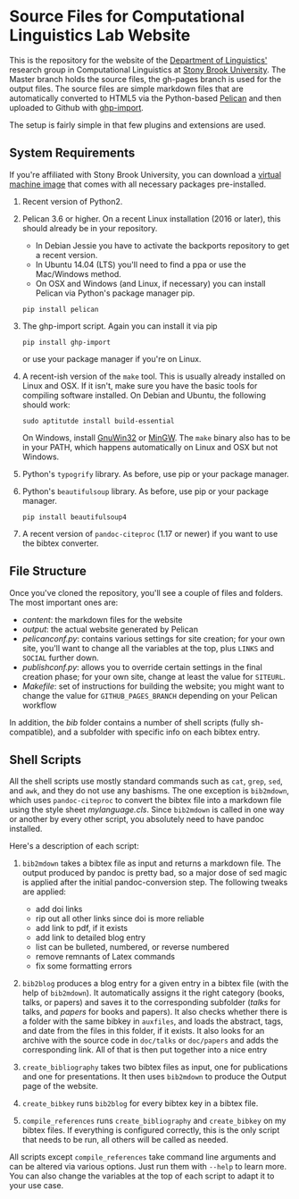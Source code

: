 Source Files for Computational Linguistics Lab Website
======================================================

This is the repository for the website of the [Department of Linguistics'](http://linguistics.stonybrook.edu) research group in Computational Linguistics at [Stony Brook University](http://www.stonybrook.edu).
The Master branch holds the source files, the gh-pages branch is used for the output files.
The source files are simple markdown files that are automatically converted to HTML5 via the Python-based [Pelican](http://docs.getpelican.com/) and then uploaded to Github with [ghp-import](https://github.com/davisp/ghp-import).

The setup is fairly simple in that few plugins and extensions are used.

System Requirements
-------------------

If you're affiliated with Stony Brook University, you can download a [virtual machine image](https://drive.google.com/a/stonybrook.edu/file/d/0B09645QdWLiYUldGSGl5Tmx0Vm8/view?usp=sharing) that comes with all necessary packages pre-installed.

1.  Recent version of Python2.

1.  Pelican 3.6 or higher.
    On a recent Linux installation (2016 or later), this should already be in your repository.
    
    - In Debian Jessie you have to activate the backports repository to get a recent version.
    - In Ubuntu 14.04 (LTS) you'll need to find a ppa or use the Mac/Windows method.
    - On OSX and Windows (and Linux, if necessary) you can install Pelican via Python's package manager pip.

    ~~~~~
    pip install pelican
    ~~~~~

1.  The ghp-import script.
    Again you can install it via pip

    ~~~~~
    pip install ghp-import
    ~~~~~

    or use your package manager if you're on Linux.

1.  A recent-ish version of the `make` tool.
    This is usually already installed on Linux and OSX.
    If it isn't, make sure you have the basic tools for compiling software installed.
    On Debian and Ubuntu, the following should work:

    ~~~~
    sudo aptitutde install build-essential
    ~~~~

    On Windows, install [GnuWin32](http://gnuwin32.sourceforge.net/packages/make.htm) or [MinGW](http://www.mingw.org/).
    The `make` binary also has to be in your PATH, which happens automatically on Linux and OSX but not Windows.

1.  Python's `typogrify` library.
    As before, use pip or your package manager.

1.  Python's `beautifulsoup` library.
    As before, use pip or your package manager.

    ~~~~
    pip install beautifulsoup4
    ~~~~

1.  A recent version of `pandoc-citeproc` (1.17 or newer) if you want to use the bibtex converter.
    

File Structure
--------------

Once you've cloned the repository, you'll see a couple of files and folders.
The most important ones are:

- *content*: the markdown files for the website
- *output*: the actual website generated by Pelican
- *pelicanconf.py*: contains various settings for site creation;
  for your own site, you'll want to change all the variables at the top, plus `LINKS` and `SOCIAL` further down.
- *publishconf.py*: allows you to override certain settings in the final creation phase;
  for your own site, change at least the value for `SITEURL`.
- *Makefile*: set of instructions for building the website;
  you might want to change the value for `GITHUB_PAGES_BRANCH` depending on your Pelican workflow

In addition, the *bib* folder contains a number of shell scripts (fully sh-compatible), and a subfolder with specific info on each bibtex entry.


Shell Scripts
-------------

All the shell scripts use mostly standard commands such as `cat`, `grep`, `sed`, and `awk`, and they do not use any bashisms.
The one exception is `bib2mdown`, which uses `pandoc-citeproc` to convert the bibtex file into a markdown file using the style sheet *mylanguage.cls*.
Since `bib2mdown` is called in one way or another by every other script, you absolutely need to have pandoc installed.

Here's a description of each script:

1. `bib2mdown` takes a bibtex file as input and returns a markdown file.
   The output produced by pandoc is pretty bad, so a major dose of sed magic is applied after the initial pandoc-conversion step.
   The following tweaks are applied:

     - add doi links
     - rip out all other links since doi is more reliable 
     - add link to pdf, if it exists
     - add link to detailed blog entry
     - list can be bulleted, numbered, or reverse numbered
     - remove remnants of Latex commands
     - fix some formatting errors

1. `bib2blog` produces a blog entry for a given entry in a bibtex file (with the help of `bib2mdown`).
   It automatically assigns it the right category (books, talks, or papers) and saves it to the corresponding subfolder (*talks* for talks, and *papers* for books and papers).
   It also checks whether there is a folder with the same bibkey in `auxfiles`, and loads the abstract, tags, and date from the files in this folder, if it exists.
   It also looks for an archive with the source code in `doc/talks` or `doc/papers` and adds the corresponding link.
   All of that is then put together into a nice entry

1. `create_bibliography` takes two bibtex files as input, one for publications and one for presentations.
   It then uses `bib2mdown` to produce the Output page of the website.

1. `create_bibkey` runs `bib2blog` for every bibtex key in a bibtex file.

1. `compile_references` runs `create_bibliography` and `create_bibkey` on my bibtex files.
   If everything is configured correctly, this is the only script that needs to be run, all others will be called as needed.

All scripts except `compile_references` take command line arguments and can be altered via various options.
Just run them with ``--help`` to learn more.
You can also change the variables at the top of each script to adapt it to your use case.
